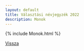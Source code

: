 ```yaml
---
layout: default
title: Választási névjegyzék 2022
description: Monok
---
```


{% include Monok.html %}

[Vissza](./)